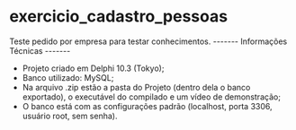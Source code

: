 # exercicio_cadastro_pessoas
Teste pedido por empresa para testar conhecimentos.
------- Informações Técnicas -------
- Projeto criado em Delphi 10.3 (Tokyo);
- Banco utilizado: MySQL;
- Na arquivo .zip estão a pasta do Projeto (dentro dela o banco exportado), o executável do compilado e um vídeo de demonstração;
- O banco está com as configurações padrão (localhost, porta 3306, usuário root, sem senha).
